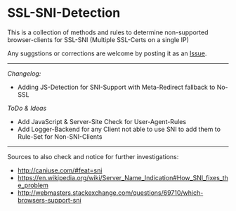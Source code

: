 # SSL-SNI-Detection

This is a collection of methods and rules to determine non-supported browser-clients for SSL-SNI (Multiple SSL-Certs on a single IP)

Any suggstions or corrections are welcome by posting it as an [Issue](https://github.com/typoworx-de/SSL-SNI-Detection/issues).

---
*Changelog:*

* Adding JS-Detection for SNI-Support with Meta-Redirect fallback to No-SSL

*ToDo & Ideas*
* Add JavaScript & Server-Site Check for User-Agent-Rules
* Add Logger-Backend for any Client not able to use SNI to add them to Rule-Set for Non-SNI-Clients

---
Sources to also check and notice for further investigations:
* http://caniuse.com/#feat=sni
* https://en.wikipedia.org/wiki/Server_Name_Indication#How_SNI_fixes_the_problem
* http://webmasters.stackexchange.com/questions/69710/which-browsers-support-sni
